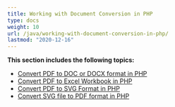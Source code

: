 ```yaml
---
title: Working with Document Conversion in PHP
type: docs
weight: 10
url: /java/working-with-document-conversion-in-php/
lastmod: "2020-12-16"
---
```


**This section includes the following topics:**

- [Convert PDF to DOC or DOCX format in PHP](/pdf/java/convert-pdf-to-doc-or-docx-format-in-php/)
- [Convert PDF to Excel Workbook in PHP](/pdf/java/convert-pdf-to-excel-workbook-in-php/)
- [Convert PDF to SVG Format in PHP](/pdf/java/convert-pdf-to-svg-format-in-php/)
- [Convert SVG file to PDF format in PHP](/pdf/java/convert-svg-file-to-pdf-format-in-php/)
